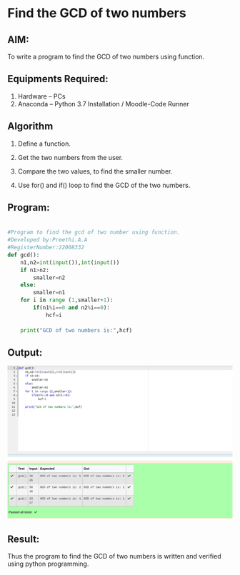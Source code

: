 # Find the GCD of two numbers

## AIM:

To write a program to find the GCD of two numbers using function.

## Equipments Required:

1. Hardware – PCs
2. Anaconda – Python 3.7 Installation / Moodle-Code Runner

## Algorithm

1. Define a function.

2. Get the two numbers from the user.

3. Compare the two values, to find the smaller number.

4. Use for() and if() loop to find the GCD of the two numbers.

## Program:
```python

#Program to find the gcd of two number using function.
#Developed by:Preethi.A.A
#RegisterNumber:22008332
def gcd():
    n1,n2=int(input()),int(input())
    if n1>n2:
        smaller=n2
    else:
        smaller=n1
    for i in range (1,smaller+1):
        if(n1%i==0 and n2%i==0):
            hcf=i
            
    print("GCD of two numbers is:",hcf)
```

## Output:

![](./GCD%20of%20two%20numbers.png)


## Result:

Thus the program to find the GCD of two numbers is written and verified using python programming.
